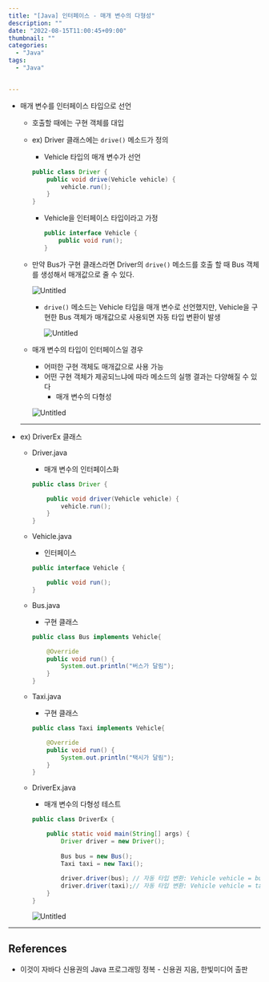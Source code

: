 ```yaml
---
title: "[Java] 인터페이스 - 매개 변수의 다형성"
description: ""
date: "2022-08-15T11:00:45+09:00"
thumbnail: ""
categories:
  - "Java"
tags:
  - "Java"


---
```

<!--more-->

- 매개 변수를 인터페이스 타입으로 선언
    - 호출할 때에는 구현 객체를 대입
    - ex) Driver 클래스에는 `drive()` 메소드가 정의
        - Vehicle 타입의 매개 변수가 선언
        
        ```java
        public class Driver {
        	public void drive(Vehicle vehicle) {
        		vehicle.run();
        	}
        }
        ```
        
        - Vehicle을 인터페이스 타입이라고 가정
            
            ```java
            public interface Vehicle {
            	public void run();
            }
            ```
            
    - 만약 Bus가 구현 클래스라면 Driver의 `drive()` 메소드를 호출 할 때 Bus 객체를 생성해서 매개값으로 줄 수 있다.
        
        ![Untitled](/images/lang_java/interface/인터페이스_-_매개_변수의_다형성/Untitled.png)
        
        - `drive()` 메소드는 Vehicle 타입을 매개 변수로 선언했지만, Vehicle을 구현한 Bus 객체가 매개값으로 사용되면 자동 타입 변환이 발생
            
            ![Untitled](/images/lang_java/interface/인터페이스_-_매개_변수의_다형성/Untitled%201.png)
            
    - 매개 변수의 타입이 인터페이스일 경우
        - 어떠한 구현 객체도 매개값으로 사용 가능
        - 어떤 구현 객체가 제공되느냐에 따라 메소드의 실행 결과는 다양해질 수 있다
            - 매개 변수의 다형성
        
        ![Untitled](/images/lang_java/interface/인터페이스_-_매개_변수의_다형성/Untitled%202.png)
        
    
    ---
    
- ex) DriverEx 클래스
    - Driver.java
        - 매개 변수의 인터페이스화
        
        ```java
        public class Driver {
        
        	public void driver(Vehicle vehicle) {
        		vehicle.run();
        	}
        }
        ```
        
    - Vehicle.java
        - 인터페이스
        
        ```java
        public interface Vehicle {
        
        	public void run();
        }
        ```
        
    - Bus.java
        - 구현 클래스
        
        ```java
        public class Bus implements Vehicle{
        
        	@Override
        	public void run() {
        		System.out.println("버스가 달림");
        	}
        }
        ```
        
    - Taxi.java
        - 구현 클래스
        
        ```java
        public class Taxi implements Vehicle{
        
        	@Override
        	public void run() {
        		System.out.println("택시가 달림");
        	}
        }
        ```
        
    - DriverEx.java
        - 매개 변수의 다형성 테스트
        
        ```java
        public class DriverEx {
        
        	public static void main(String[] args) {
        		Driver driver = new Driver();
        		
        		Bus bus = new Bus();
        		Taxi taxi = new Taxi();
        		
        		driver.driver(bus); // 자동 타입 변환: Vehicle vehicle = bus;
        		driver.driver(taxi);// 자동 타입 변환: Vehicle vehicle = taxi;
        	}
        }
        ```
        
        ![Untitled](/images/lang_java/interface/인터페이스_-_매개_변수의_다형성/Untitled%203.png)
        

---

## References

- 이것이 자바다 신용권의 Java 프로그래밍 정복 - 신용권 지음, 한빛미디어 출판